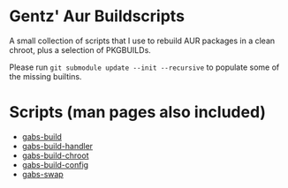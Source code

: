 # Gentz' Aur Buildscripts

A small collection of scripts that I use to rebuild AUR packages in a clean 
chroot, plus a selection of PKGBUILDs.

Please run `git submodule update --init --recursive` to populate some of the 
missing builtins.

# Scripts (man pages also included)

 - [gabs-build](./docs/gabs-build.md)
 - [gabs-build-handler](./docs/gabs-build-handler.md)
 - [gabs-build-chroot](./docs/gabs-build-chroot.md)
 - [gabs-build-config](./docs/gabs-build-config.md)
 - [gabs-swap](./docs/gabs-swap.md)
